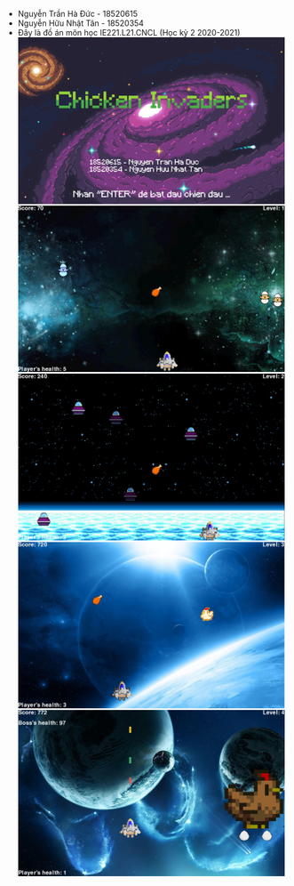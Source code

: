 - Nguyễn Trần Hà Đức - 18520615
- Nguyễn Hữu Nhật Tân - 18520354
- Đây là đồ án môn học IE221.L21.CNCL (Học kỳ 2 2020-2021)
![alt text](https://github.com/nguyentranhaduc/chicken-invaders/blob/master/Media/intro.png?raw=true)
![alt text](https://github.com/nguyentranhaduc/chicken-invaders/blob/master/Media/intro_1.png?raw=true)
![alt text](https://github.com/nguyentranhaduc/chicken-invaders/blob/master/Media/intro_2.png?raw=true)
![alt text](https://github.com/nguyentranhaduc/chicken-invaders/blob/master/Media/intro_3.png?raw=true)
![alt text](https://github.com/nguyentranhaduc/chicken-invaders/blob/master/Media/intro_4.png?raw=true)
